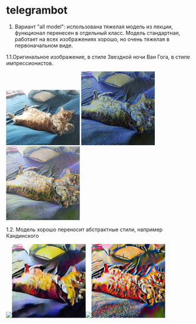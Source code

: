 # telegrambot
1. Вариант "all model": использована тяжелая модель из лекции, функционал перенесен  в отдельный класс. Модель стандартная, работает на всех изображениях хорошо, но очень тяжелая в первоначальном виде.

1.1.Оригинальное изображение, в стиле Звездной ночи Ван Гога, в стиле импрессионистов.
<div align="left">
<img src="https://github.com/albinail/telegrambot/blob/master/all%20model/output/cat.JPG" width="200" float= "left"  > <img src="https://github.com/albinail/telegrambot/blob/master/all%20model/output/vgg_cat_van.png" width="200" float= "left" ><img src="https://github.com/albinail/telegrambot/blob/master/all%20model/output/vgg_impr_cat.png" width="200" float= "left" >

</div>

1.2.  Модель хорошо переносит абстрактные стили, например Кандинского
<div align="left">
<img src="https://avatars.mds.yandex.net/get-pdb/902733/b754c609-3527-415c-a115-9f1a2665035a/s1200?webp=false" width="200" float= "left"  ><img src="https://github.com/albinail/telegrambot/blob/master/all%20model/output/vgg_all_cat_kand.png" width="200" float= "left"  ><img src="https://upload.wikimedia.org/wikipedia/commons/b/b4/Vassily_Kandinsky%2C_1913_-_Composition_7.jpg" width="200" float= "left"  ><img src="https://github.com/albinail/telegrambot/blob/master/all%20model/output/vgg_all_cat_kand1913.png" width="200" float= "left"  >
  
</div>
